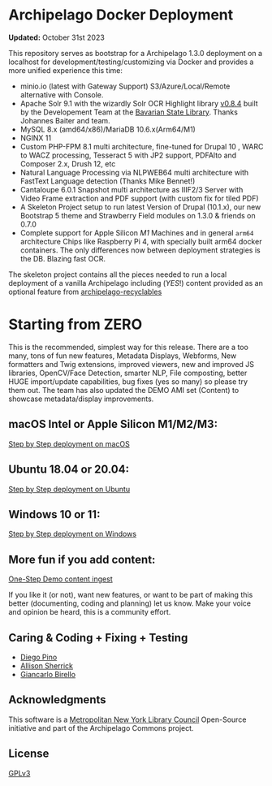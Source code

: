 <!--documentation
---
title: "Archipelago-deployment for Drupal 10"
tags:
  - Archipelago-deployment
  - Drupal 10
  - Docker
---
documentation-->

# Archipelago Docker Deployment

**Updated:** October 31st 2023

This repository serves as bootstrap for a Archipelago 1.3.0 deployment on a localhost for development/testing/customizing via Docker and provides a more unified experience this time:

- minio.io (latest with Gateway Support) S3/Azure/Local/Remote alternative with Console.
- Apache Solr 9.1 with the wizardly Solr OCR Highlight library [v0.8.4](https://github.com/dbmdz/solr-ocrhighlighting/releases/tag/wip) built by the Developement Team at the [Bavarian State Library](https://github.com/dbmdz). Thanks Johannes Baiter and team.
- MySQL 8.x (amd64/x86)/MariaDB 10.6.x(Arm64/M1)
- NGINX 11
- Custom PHP-FPM 8.1 multi architecture, fine-tuned for Drupal 10 , WARC to WACZ processing, Tesseract 5 with JP2 support, PDFAlto and Composer 2.x, Drush 12, etc
- Natural Language Processing via NLPWEB64 multi architecture with FastText Language detection (Thanks Mike Bennet!)
- Cantaloupe 6.0.1 Snapshot multi architecture as IIIF2/3 Server with Video Frame extraction and PDF support (with custom fix for tiled PDF)
- A Skeleton Project setup to run latest Version of Drupal (10.1.x), our new Bootstrap 5 theme and Strawberry Field modules on 1.3.0 & friends on 0.7.0
- Complete support for Apple Silicon *M1* Machines and in general `arm64` architecture Chips like Raspberry Pi 4, with specially built arm64 docker containers. The only differences now between deployment strategies is the DB. Blazing fast OCR.

The skeleton project contains all the pieces needed to run a local deployment of a vanilla Archipelago including (*YES*!) content provided as an optional feature from [archipelago-recyclables](https://github.com/esmero/archipelago-recyclables)

# Starting from ZERO

This is the recommended, simplest way for this release. There are a too many, tons of fun new features, Metadata Displays, Webforms, New formatters and Twig extensions, improved viewers, new and improved JS libraries, OpenCV/Face Detection, smarter NLP, File composting, better HUGE import/update capabilities, bug fixes (yes so many) so please try them out. The team has also updated the DEMO AMI set (Content) to showcase metadata/display improvements.

## macOS Intel or Apple Silicon M1/M2/M3:

[Step by Step deployment on macOS](docs/osx.md)

## Ubuntu 18.04 or 20.04:

[Step by Step deployment on Ubuntu](docs/ubuntu.md)

## Windows 10 or 11:

[Step by Step deployment on Windows](docs/windows.md)

## More fun if you add content:

[One-Step Demo content ingest](docs/democontent.md)

If you like it (or not), want new features, or want to be part of making this better (documenting, coding and planning) let us know. Make your voice and opinion be heard, this is a community effort.

## Caring & Coding + Fixing + Testing

* [Diego Pino](https://github.com/DiegoPino)
* [Allison Sherrick](https://github.com/alliomeria)
* [Giancarlo Birello](https://github.com/giancarlobi)

## Acknowledgments

This software is a [Metropolitan New York Library Council](https://metro.org) Open-Source initiative and part of the Archipelago Commons project.

## License

[GPLv3](http://www.gnu.org/licenses/gpl-3.0.txt)
